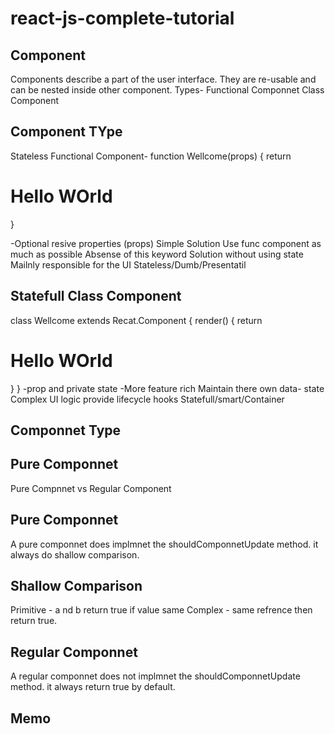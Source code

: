 # react-js-complete-tutorial
Component
-----------
  Components describe a part of the user interface.
  They are re-usable and can be nested inside other component.
  Types- 
    Functional Componnet
    Class Component
    
Component TYpe
------------------
Stateless Functional Component-
  function Wellcome(props) {
    return <h1>Hello WOrld</h1>
  }
  
  -Optional resive properties (props)
  Simple Solution
Use func component as much as possible
Absense of this keyword
Solution without using state
Mailnly responsible for the UI
Stateless/Dumb/Presentatil
  
  
 Statefull Class Component
 ----------------------------
  class Wellcome extends Recat.Component {
    render() {
      return <h1>Hello WOrld</h1>
    }
  }
  -prop and private state
  -More feature rich
  Maintain there own data- state
  Complex UI logic
  provide lifecycle hooks
  Statefull/smart/Container



Componnet Type
---------------------------
Pure Componnet
-------------------
Pure Compnnet vs Regular Component

Pure Componnet
--------------
  A pure componnet does implmnet the shouldComponnetUpdate method. it always do shallow comparison.
  
  Shallow Comparison
  -------------------
  Primitive - a nd b return true if value same
  Complex - same refrence then return true.
  
Regular Componnet
-----------------
  A regular componnet does not implmnet the shouldComponnetUpdate method. it always return true by default.
  
 Memo
 ----------------
